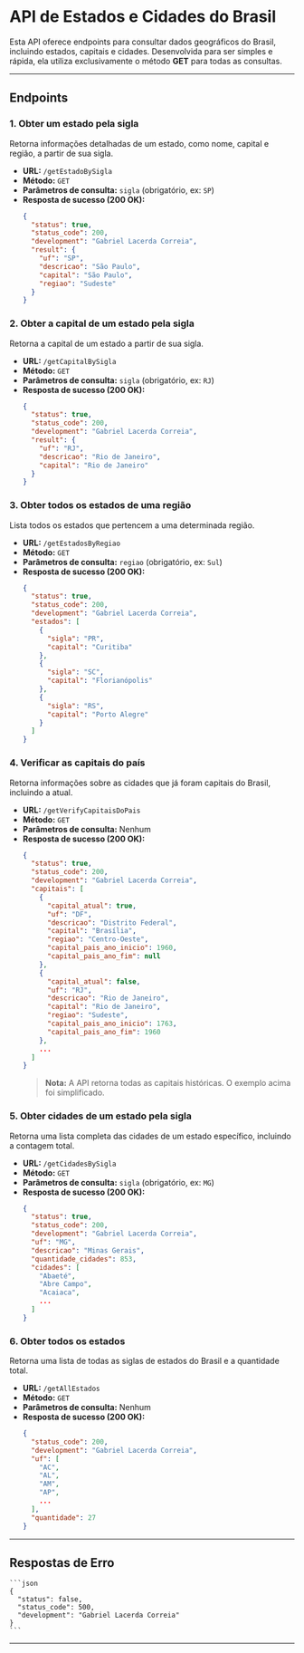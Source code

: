 # API de Estados e Cidades do Brasil

Esta API oferece endpoints para consultar dados geográficos do Brasil, incluindo estados, capitais e cidades. Desenvolvida para ser simples e rápida, ela utiliza exclusivamente o método **GET** para todas as consultas.

---

## Endpoints

### 1. Obter um estado pela sigla
Retorna informações detalhadas de um estado, como nome, capital e região, a partir de sua sigla.

* **URL:** `/getEstadoBySigla`
* **Método:** `GET`
* **Parâmetros de consulta:** `sigla` (obrigatório, ex: `SP`)
* **Resposta de sucesso (200 OK):**
    ```json
    {
      "status": true,
      "status_code": 200,
      "development": "Gabriel Lacerda Correia",
      "result": {
        "uf": "SP",
        "descricao": "São Paulo",
        "capital": "São Paulo",
        "regiao": "Sudeste"
      }
    }
    ```

### 2. Obter a capital de um estado pela sigla
Retorna a capital de um estado a partir de sua sigla.

* **URL:** `/getCapitalBySigla`
* **Método:** `GET`
* **Parâmetros de consulta:** `sigla` (obrigatório, ex: `RJ`)
* **Resposta de sucesso (200 OK):**
    ```json
    {
      "status": true,
      "status_code": 200,
      "development": "Gabriel Lacerda Correia",
      "result": {
        "uf": "RJ",
        "descricao": "Rio de Janeiro",
        "capital": "Rio de Janeiro"
      }
    }
    ```

### 3. Obter todos os estados de uma região
Lista todos os estados que pertencem a uma determinada região.

* **URL:** `/getEstadosByRegiao`
* **Método:** `GET`
* **Parâmetros de consulta:** `regiao` (obrigatório, ex: `Sul`)
* **Resposta de sucesso (200 OK):**
    ```json
    {
      "status": true,
      "status_code": 200,
      "development": "Gabriel Lacerda Correia",
      "estados": [
        {
          "sigla": "PR",
          "capital": "Curitiba"
        },
        {
          "sigla": "SC",
          "capital": "Florianópolis"
        },
        {
          "sigla": "RS",
          "capital": "Porto Alegre"
        }
      ]
    }
    ```

### 4. Verificar as capitais do país
Retorna informações sobre as cidades que já foram capitais do Brasil, incluindo a atual.

* **URL:** `/getVerifyCapitaisDoPais`
* **Método:** `GET`
* **Parâmetros de consulta:** Nenhum
* **Resposta de sucesso (200 OK):**
    ```json
    {
      "status": true,
      "status_code": 200,
      "development": "Gabriel Lacerda Correia",
      "capitais": [
        {
          "capital_atual": true,
          "uf": "DF",
          "descricao": "Distrito Federal",
          "capital": "Brasília",
          "regiao": "Centro-Oeste",
          "capital_pais_ano_inicio": 1960,
          "capital_pais_ano_fim": null
        },
        {
          "capital_atual": false,
          "uf": "RJ",
          "descricao": "Rio de Janeiro",
          "capital": "Rio de Janeiro",
          "regiao": "Sudeste",
          "capital_pais_ano_inicio": 1763,
          "capital_pais_ano_fim": 1960
        },
        ...
      ]
    }
    ```
    > **Nota:** A API retorna todas as capitais históricas. O exemplo acima foi simplificado.

### 5. Obter cidades de um estado pela sigla
Retorna uma lista completa das cidades de um estado específico, incluindo a contagem total.

* **URL:** `/getCidadesBySigla`
* **Método:** `GET`
* **Parâmetros de consulta:** `sigla` (obrigatório, ex: `MG`)
* **Resposta de sucesso (200 OK):**
    ```json
    {
      "status": true,
      "status_code": 200,
      "development": "Gabriel Lacerda Correia",
      "uf": "MG",
      "descricao": "Minas Gerais",
      "quantidade_cidades": 853,
      "cidades": [
        "Abaeté",
        "Abre Campo",
        "Acaiaca",
        ...
      ]
    }
    ```

### 6. Obter todos os estados
Retorna uma lista de todas as siglas de estados do Brasil e a quantidade total.

* **URL:** `/getAllEstados`
* **Método:** `GET`
* **Parâmetros de consulta:** Nenhum
* **Resposta de sucesso (200 OK):**
    ```json
    {
      "status_code": 200,
      "development": "Gabriel Lacerda Correia",
      "uf": [
        "AC",
        "AL",
        "AM",
        "AP",
        ...
      ],
      "quantidade": 27
    }
    ```

---

## Respostas de Erro


    ```json
    {
      "status": false,
      "status_code": 500,
      "development": "Gabriel Lacerda Correia"
    }
    ```
    
---
